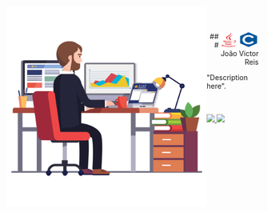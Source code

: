<img align="left" width="400" height="400" src="https://github.com/JvSRS97/JvSRS97/blob/main/Dev4.png">
</br></br>
<div style="display: inline_block"><br>
    <img align="right" height="30" width="40"
        src="https://github.com/devicons/devicon/blob/master/icons/c/c-plain.svg">
    <img align="right" height="30" width="40"
        src="https://raw.githubusercontent.com/devicons/devicon/master/icons/java/java-plain.svg">
</div>

<div align="right">
### João Victor Reis
</div>

"Description here".

</br></br>
<span align="right">
    <a href="https://github.com/JvSRS97">
        <img height="110em" src="https://github-readme-stats.vercel.app/api?username=JvSRS97&show_icons=true&theme=github_dark&include_all_commits=true&count_private=true" />
        <img height="110em" src="https://github-readme-stats.vercel.app/api/top-langs/?username=JvSRS97&layout=compact&langs_count=7&theme=github_dark" />
</span>
